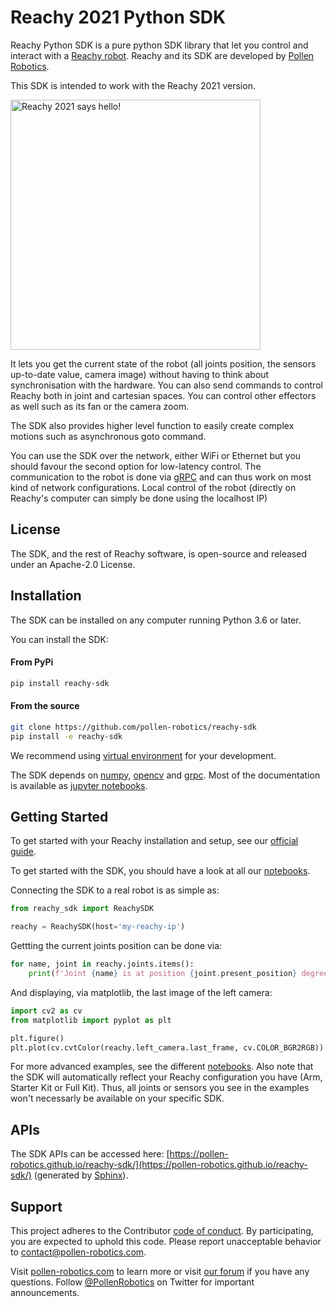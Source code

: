 # Reachy 2021 Python SDK

Reachy Python SDK is a pure python SDK library that let you control and interact with a [Reachy robot](https://www.pollen-robotics.com/reachy/). Reachy and its SDK are developed by [Pollen Robotics](https://www.pollen-robotics.com). 

This SDK is intended to work with the Reachy 2021 version.

<img src="https://www.pollen-robotics.com/img/reachy/homepage_feature.png" width="400" alt="Reachy 2021 says hello!">


It lets you get the current state of the robot (all joints position, the sensors up-to-date value, camera image) without having to think about synchronisation with the hardware.
You can also send commands to control Reachy both in joint and cartesian spaces. You can control other effectors as well such as its fan or the camera zoom.

The SDK also provides higher level function to easily create complex motions such as asynchronous goto command.

You can use the SDK over the network, either WiFi or Ethernet but you should favour the second option for low-latency control. The communication to the robot is done via [gRPC](https://grpc.io) and can thus work on most kind of network configurations. Local control of the robot (directly on Reachy's computer can simply be done using the localhost IP)

## License

The SDK, and the rest of Reachy software, is open-source and released under an Apache-2.0 License.

## Installation

The SDK can be installed on any computer running Python 3.6 or later. 

You can install the SDK:

#### From PyPi
```bash
pip install reachy-sdk
```

#### From the source

```bash
git clone https://github.com/pollen-robotics/reachy-sdk
pip install -e reachy-sdk
```

We recommend using [virtual environment](https://docs.python.org/3/tutorial/venv.html) for your development.

The SDK depends on [numpy](https://numpy.org), [opencv](https://opencv.org) and [grpc](https://grpc.io). Most of the documentation is available as [jupyter notebooks](https://jupyter.org).

## Getting Started

To get started with your Reachy installation and setup, see our [official guide](TODO).

To get started with the SDK, you should have a look at all our [notebooks](./notebooks).

Connecting the SDK to a real robot is as simple as:

```python
from reachy_sdk import ReachySDK

reachy = ReachySDK(host='my-reachy-ip')
```

Gettting the current joints position can be done via:

```python
for name, joint in reachy.joints.items():
    print(f'Joint {name} is at position {joint.present_position} degree.')
```

And displaying, via matplotlib, the last image of the left camera:

```python
import cv2 as cv
from matplotlib import pyplot as plt

plt.figure()
plt.plot(cv.cvtColor(reachy.left_camera.last_frame, cv.COLOR_BGR2RGB))
```

For more advanced examples, see the different [notebooks](./notebooks). Also note that the SDK will automatically reflect your Reachy configuration you have (Arm, Starter Kit or Full Kit). Thus, all joints or sensors you see in the examples won't necessarly be available on your specific SDK.

## APIs

The SDK APIs can be accessed here: [https://pollen-robotics.github.io/reachy-sdk/](https://pollen-robotics.github.io/reachy-sdk/) (generated by [Sphinx](https://www.sphinx-doc.org/en/master/)).

## Support 

This project adheres to the Contributor [code of conduct](CODE_OF_CONDUCT.md). By participating, you are expected to uphold this code. Please report unacceptable behavior to [contact@pollen-robotics.com](mailto:contact@pollen-robotics.com).

Visit [pollen-robotics.com](https://pollen-robotics.com) to learn more or visit [our forum](https://forum.pollen-robotics.com) if you have any questions.
Follow [@PollenRobotics](https://twitter.com/pollenrobotics) on Twitter for important announcements.
